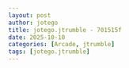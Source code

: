 ```yaml
---
layout: post
author: jotego
title: jotego.jtrumble - 701515f
date: 2025-10-10
categories: [Arcade, jtrumble]
tags: [jotego.jtrumble]
---
```


